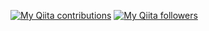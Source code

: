 [![My Qiita contributions](https://qiita-badge.apiapi.app/s/nmxi/contributions.svg)](http://qiita.com/nmxi)
[![My Qiita followers](https://qiita-badge.apiapi.app/s/nmxi/followers.svg)](http://qiita.com/nmxi)
